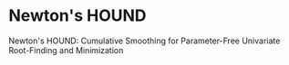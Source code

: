 # Newton's HOUND
Newton's HOUND: Cumulative Smoothing for Parameter-Free Univariate Root-Finding and Minimization

